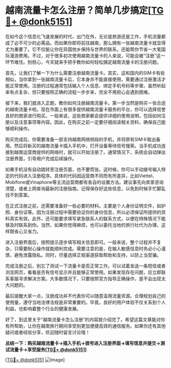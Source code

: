 # 越南流量卡怎么注册？简单几步搞定[[TG💪+ @donk5151](https://t.me/s/donk5151)]

在如今这个信息化飞速发展的时代，出门在外，无论是旅游还是工作，手机流量都成了必不可少的必需品。而如果你即将前往越南，那么拥有一张越南流量卡就显得尤为重要了。它不仅能让你在异国他乡保持与世界的联系，还能帮你节省一大笔国际漫游费用。不过，对于很多初次使用越南流量卡的人来说，可能会被“注册”这一环节难住。别担心，今天就来手把手教你如何轻松搞定越南流量卡的注册问题。

首先，让我们了解一下为什么需要注册越南流量卡。其实，这和国内的SIM卡有些相似，当你拿到一张越南流量卡后，它本身并不能直接使用，需要通过注册激活才能正常使用。注册的过程通常包括输入个人信息、绑定手机号码等步骤。虽然听起来有点复杂，但只要按照正确的流程一步步来，完全不用担心会遇到困难。

接下来，我们就进入正题，教你如何注册越南流量卡。第一步当然是购买一张合适的越南流量卡啦。现在市面上有很多提供越南流量卡服务的平台，你可以选择信誉良好的商家进行购买。一般来说，这些商家都会提供详细的使用说明，包括如何注册以及注意事项等内容。因此，在购买之前一定要仔细阅读相关资料，确保自己能够顺利操作。

购买完成后，你需要准备一部支持越南网络频段的手机，并将原有SIM卡取出备用。然后将新买的越南流量卡插入手机中，打开设备等待信号搜索。当手机成功连接到越南运营商提供的网络时，就可以开始注册了。通常情况下，系统会自动弹出注册界面，引导用户完成后续操作。

如果手机没有自动跳转至注册页面，也不要慌张。这时候，你可以手动拨号输入特定的代码进入注册程序。具体的代码因运营商不同而有所差异，比如Viettel、Mobifone或Vinaphone等主流运营商都有各自的设置方法。建议事先向卖家咨询清楚，或者上网查询最新的注册指南。记得保存好这些信息，以免到时候手忙脚乱找不到答案。

在正式注册之前，还需要准备好一些必要的材料。主要是个人身份证明文件，如护照、身份证等。因为注册过程中需要验证你的身份信息，所以必须保证所提供的资料真实有效。此外，还可能要求填写紧急联系人的联系方式，以便在特殊情况下能够及时联系到你。当然，如果你觉得麻烦，也可以委托当地的旅行社代为办理，这样既省心又省力。

进入注册界面后，按照提示逐步填写相关信息即可。一般来说，整个过程并不复杂，只需要耐心操作就能顺利完成。需要注意的是，在输入敏感信息时务必小心谨慎，避免泄露隐私。同时，尽量选择正规渠道获取帮助和支持，以防上当受骗。

完成注册之后，别忘了测试一下流量卡是否正常工作。可以试着发送一条短信或者浏览网页，看看是否有信号显示并且能够正常使用。如果发现存在问题，应立即联系客服寻求解决方案。大多数情况下，只要按照官方指导正确操作，是不会出现太大问题的。

最后提醒大家一点，注册成功并不代表你可以随意滥用流量资源。合理规划自己的使用量，遵守当地法律法规是非常重要的。毕竟，良好的用户体验不仅关系到个人利益，也影响着整个行业的健康发展。

好了，到这里关于“越南流量卡怎么注册”的内容就介绍完了。希望这篇文章能对你有所帮助，让你在越南旅行期间享受到更加便捷高效的通信服务。如果你还有其他疑问或者经验分享，欢迎随时留言讨论哦！

**总结一下：购买越南流量卡→插入手机→拨号进入注册界面→填写信息并提交→测试流量卡→享受服务[[TG💪+ @donk5151](https://t.me/s/donk5151)]**

[[TG💪+ @donk5151](https://t.me/s/donk5151) ![Image](https://i.postimg.cc/rwNCRYN7/Snipaste-2025-04-30-17-27-05.png)]